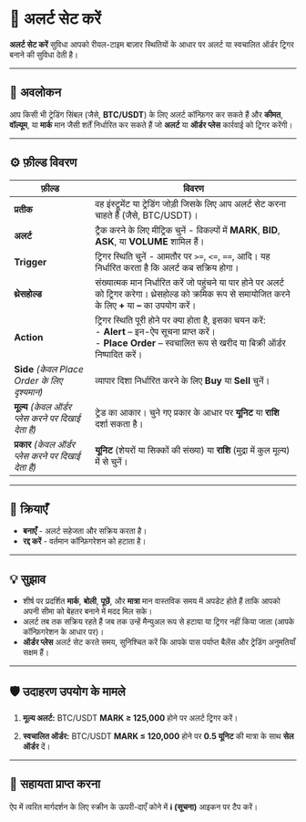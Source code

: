# 🔔 अलर्ट सेट करें

**अलर्ट सेट करें** सुविधा आपको रीयल-टाइम बाज़ार स्थितियों के आधार पर अलर्ट या स्वचालित ऑर्डर ट्रिगर बनाने की सुविधा देती है।

---

## 🧭 अवलोकन

आप किसी भी ट्रेडिंग सिंबल (जैसे, **BTC/USDT**) के लिए अलर्ट कॉन्फ़िगर कर सकते हैं और **कीमत**, **वॉल्यूम**, या **मार्क** मान जैसी शर्तें निर्धारित कर सकते हैं जो **अलर्ट** या **ऑर्डर प्लेस** कार्रवाई को ट्रिगर करेंगी।

---

## ⚙️ फ़ील्ड विवरण

| **फ़ील्ड** | **विवरण** |
|-------|-----------------|
| **प्रतीक** | वह इंस्ट्रूमेंट या ट्रेडिंग जोड़ी जिसके लिए आप अलर्ट सेट करना चाहते हैं (जैसे, BTC/USDT)। |
| **अलर्ट** | ट्रैक करने के लिए मीट्रिक चुनें - विकल्पों में **MARK**, **BID**, **ASK**, या **VOLUME** शामिल हैं। |
| **Trigger** | ट्रिगर स्थिति चुनें - आमतौर पर `>=`, `<=`, `==`, आदि। यह निर्धारित करता है कि अलर्ट कब सक्रिय होगा। |
| **थ्रेसहोल्ड** | संख्यात्मक मान निर्धारित करें जो पहुंचने या पार होने पर अलर्ट को ट्रिगर करेगा। थ्रेसहोल्ड को क्रमिक रूप से समायोजित करने के लिए **+** या **–** का उपयोग करें। |
| **Action** | ट्रिगर स्थिति पूरी होने पर क्या होता है, इसका चयन करें:<br> - **Alert** – इन-ऐप सूचना प्राप्त करें।<br> - **Place Order** – स्वचालित रूप से खरीद या बिक्री ऑर्डर निष्पादित करें। |
| **Side** *(केवल Place Order के लिए दृश्यमान)* | व्यापार दिशा निर्धारित करने के लिए **Buy** या **Sell** चुनें। |
| **मूल्य** *(केवल ऑर्डर प्लेस करने पर दिखाई देता है)* | ट्रेड का आकार। चुने गए प्रकार के आधार पर **यूनिट** या **राशि** दर्शा सकता है। |
| **प्रकार** *(केवल ऑर्डर प्लेस करने पर दिखाई देता है)* | **यूनिट** (शेयरों या सिक्कों की संख्या) या **राशि** (मुद्रा में कुल मूल्य) में से चुनें। |

---

## 🧩 क्रियाएँ

- **बनाएँ** - अलर्ट सहेजता और सक्रिय करता है।
- **रद्द करें** - वर्तमान कॉन्फ़िगरेशन को हटाता है।

---

## 💡 सुझाव

- शीर्ष पर प्रदर्शित **मार्क**, **बोली**, **पूछें**, और **मात्रा** मान वास्तविक समय में अपडेट होते हैं ताकि आपको अपनी सीमा को बेहतर बनाने में मदद मिल सके।
- अलर्ट तब तक सक्रिय रहते हैं जब तक उन्हें मैन्युअल रूप से हटाया या ट्रिगर नहीं किया जाता (आपके कॉन्फ़िगरेशन के आधार पर)।
- **ऑर्डर प्लेस** अलर्ट सेट करते समय, सुनिश्चित करें कि आपके पास पर्याप्त बैलेंस और ट्रेडिंग अनुमतियाँ सक्षम हैं।

---

## 🛡️ उदाहरण उपयोग के मामले

1. **मूल्य अलर्ट:**
BTC/USDT **MARK ≥ 125,000** होने पर अलर्ट ट्रिगर करें।

2. **स्वचालित ऑर्डर:**
BTC/USDT **MARK ≤ 120,000** होने पर **0.5 यूनिट** की मात्रा के साथ **सेल ऑर्डर** दें।

---

## 🧭 सहायता प्राप्त करना

ऐप में त्वरित मार्गदर्शन के लिए स्क्रीन के ऊपरी-दाएँ कोने में **ℹ️ (सूचना)** आइकन पर टैप करें।
